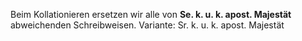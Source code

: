 Beim Kollationieren ersetzen wir alle von **Se. k. u. k. apost. Majestät** abweichenden Schreibweisen.
Variante: Sr. k. u. k. apost. Majestät 
